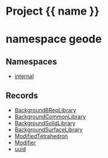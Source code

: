 <script setup>
import {useRoute} from 'vitepress'
const {path} = useRoute()
const tokens = path.split('/')
const words = tokens[2].split('-');
for (let i = 0; i < words.length; i++) {
    words[i] = words[i].charAt(0).toUpperCase() + words[i].slice(1);
    words[i] = words[i].replace('geode', 'Geode')
}
const name = words.join('-');
</script>
# Project {{ name }}

# namespace geode



## Namespaces

* [internal](internal/index.md)


## Records

* [BackgroundBRepLibrary](BackgroundBRepLibrary.md)
* [BackgroundCommonLibrary](BackgroundCommonLibrary.md)
* [BackgroundSolidLibrary](BackgroundSolidLibrary.md)
* [BackgroundSurfaceLibrary](BackgroundSurfaceLibrary.md)
* [ModifiedTetrahedron](ModifiedTetrahedron.md)
* [Modifier](Modifier.md)
* [uuid](uuid.md)


